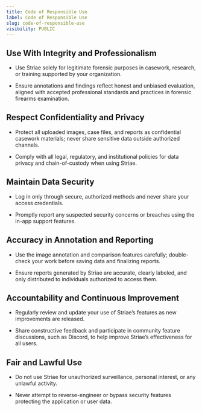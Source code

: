 ```yaml
---
title: Code of Responsible Use
label: Code of Responsible Use
slug: code-of-responsible-use
visibility: PUBLIC
---
```

## Use With Integrity and Professionalism

* Use Striae solely for legitimate forensic purposes in casework, research, or training supported by your organization.

* Ensure annotations and findings reflect honest and unbiased evaluation, aligned with accepted professional standards and practices in forensic firearms examination.

## Respect Confidentiality and Privacy

* Protect all uploaded images, case files, and reports as confidential casework materials; never share sensitive data outside authorized channels.

* Comply with all legal, regulatory, and institutional policies for data privacy and chain-of-custody when using Striae.

## Maintain Data Security

* Log in only through secure, authorized methods and never share your access credentials.

* Promptly report any suspected security concerns or breaches using the in-app support features.

## Accuracy in Annotation and Reporting

* Use the image annotation and comparison features carefully; double-check your work before saving data and finalizing reports.

* Ensure reports generated by Striae are accurate, clearly labeled, and only distributed to individuals authorized to access them.

## Accountability and Continuous Improvement

* Regularly review and update your use of Striae’s features as new improvements are released.

* Share constructive feedback and participate in community feature discussions, such as Discord, to help improve Striae’s effectiveness for all users.

## Fair and Lawful Use

* Do not use Striae for unauthorized surveillance, personal interest, or any unlawful activity.

* Never attempt to reverse-engineer or bypass security features protecting the application or user data.
